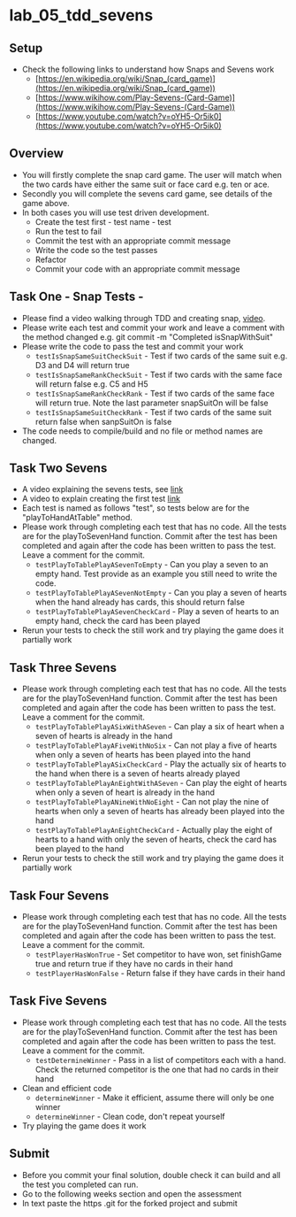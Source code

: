 # lab_05_tdd_sevens
## Setup
* Check the following links to understand how Snaps and Sevens work
  * [https://en.wikipedia.org/wiki/Snap_(card_game)](https://en.wikipedia.org/wiki/Snap_(card_game))
  * [https://www.wikihow.com/Play-Sevens-(Card-Game)](https://www.wikihow.com/Play-Sevens-(Card-Game))
  * [https://www.youtube.com/watch?v=oYH5-Or5ik0](https://www.youtube.com/watch?v=oYH5-Or5ik0)

## Overview
* You will firstly complete the snap card game. The user will match when the two cards have either the same suit or face card e.g. ten or ace.
* Secondly you will complete the sevens card game, see details of the game above.
* In both cases you will use test driven development.
  * Create the test first - test name - test<method name><scenario>
  * Run the test to fail
  * Commit the test with an appropriate commit message
  * Write the code so the test passes
  * Refactor
  * Commit your code with an appropriate commit message
  
## Task One - Snap Tests - 
* Please find a video walking through TDD and creating snap, [video](https://mediaspace.gla.ac.uk/media/TDD+Snap/1_qg0h32d6).
* Please write each test and commit your work and leave a comment with the method changed e.g. git commit -m "Completed isSnapWithSuit"
* Please write the code to pass the test and commit your work
  * ``testIsSnapSameSuitCheckSuit`` - Test if two cards of the same suit e.g. D3 and D4 will return true
  * ``testIsSnapSameRankCheckSuit`` - Test if two cards with the same face will return false e.g. C5 and H5
  * ``testIsSnapSameRankCheckRank`` - Test if two cards of the same face will return true. Note the last parameter snapSuitOn will be false
  * ``testIsSnapSameSuitCheckRank`` - Test if two cards of the same suit return false when sanpSuitOn is false
* The code needs to compile/build and no file or method names are changed.

## Task Two Sevens 
* A video explaining the sevens tests, see [link](https://uofglasgow.zoom.us/rec/share/WszGJGDM6LvE2t1J1uWdnu7XmP0pmq_vlEBxTqnVgzSAABV27DQgB1cXgcuO25ZF.HIOb1Ea89hGnx9Jp?startTime=1644252860000)
* A video to explain creating the first test [link](https://mediaspace.gla.ac.uk/media/TDD+Sevens+Java+First+Test/1_rak01lse)
* Each test is named as follows "test<method name><scenario>", so tests below are for the "playToHandAtTable" method.
* Please work through completing each test that has no code. All the tests are for the playToSevenHand function. Commit after the test has been completed and again after the code has been written to pass the test. Leave a comment for the commit.
  * ``testPlayToTablePlayASevenToEmpty`` - Can you play a seven to an empty hand. Test provide as an example you still need to write the code. 
  * ``testPlayToTablePlayASevenNotEmpty`` - Can you play a seven of hearts when the hand already has cards, this should return false 
  * ``testPlayToTablePlayASevenCheckCard`` - Play a seven of hearts to an empty hand, check the card has been played
* Rerun your tests to check the still work and try playing the game does it partially work

## Task Three Sevens 
* Please work through completing each test that has no code. All the tests are for the playToSevenHand function. Commit after the test has been completed and again after the code has been written to pass the test. Leave a comment for the commit.
  * ``testPlayToTablePlayASixWithASeven`` - Can play a six of heart when a seven of hearts is already in the hand 
  * ``testPlayToTablePlayAFiveWithNoSix`` - Can not play a five of hearts when only a seven of hearts has been played into the hand 
  * ``testPlayToTablePlayASixCheckCard`` - Play the actually six of hearts to the hand when there is a seven of hearts already played 
  * ``testPlayToTablePlayAnEightWithASeven`` - Can play the eight of hearts when only a seven of heart is already in the hand 
  * ``testPlayToTablePlayANineWithNoEight`` - Can not play the nine of hearts when only a seven of hearts has already been played into the hand 
  * ``testPlayToTablePlayAnEightCheckCard`` - Actually play the eight of hearts to a hand with only the seven of hearts, check the card has been played to the hand 
* Rerun your tests to check the still work and try playing the game does it partially work

## Task Four Sevens
* Please work through completing each test that has no code. All the tests are for the playToSevenHand function. Commit after the test has been completed and again after the code has been written to pass the test. Leave a comment for the commit.
  * ``testPlayerHasWonTrue`` - Set competitor to have won, set finishGame true and return true if they have no cards in their hand 
  * ``testPlayerHasWonFalse`` - Return false if they have cards in their hand 

## Task Five Sevens 
* Please work through completing each test that has no code. All the tests are for the playToSevenHand function. Commit after the test has been completed and again after the code has been written to pass the test. Leave a comment for the commit.
  * ``testDetermineWinner`` - Pass in a list of competitors each with a hand. Check the returned competitor is the one that had no cards in their hand 
* Clean and efficient code 
  * ``determineWinner`` - Make it efficient, assume there will only be one winner 
  * ``determineWinner`` - Clean code, don't repeat yourself 
* Try playing the game does it work

## Submit
* Before you commit your final solution, double check it can build and all the test you completed can run.
* Go to the following weeks section and open the assessment
* In text paste the https .git for the forked project and submit
